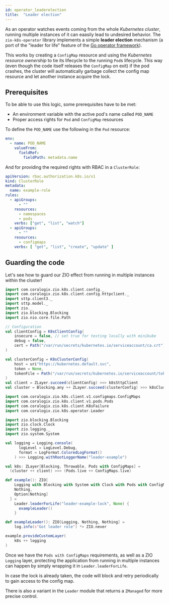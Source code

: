 ```yaml
---
id: operator_leaderelection
title:  "Leader election"
---
```


As an operator watches events coming from the whole _Kubernetes cluster_, running multiple instances of it can eaasily lead to undesired behavior. The `zio-k8s-operator` library implements a simple **leader election** mechanism (a port of the "leader for life" feature of the [Go operator framework](https://sdk.operatorframework.io/docs/building-operators/golang/advanced-topics/#leader-for-life)).

This works by creating a `ConfigMap` resource and using the _Kubernetes resource ownership_ to tie its lifecycle to the running `Pod`s lifecycle. This way (even though the code itself releases the `ConfigMap` on exit) if the pod crashes, the cluster will automatically garbage collect the config map resource and let another instance acquire the lock.

## Prerequisites
To be able to use this logic, some prerequisites have to be met:

- An environment variable with the active pod's name called `POD_NAME`
- Proper access rights for `Pod` and `ConfigMap` resources

To define the `POD_NAME` use the following in the `Pod` resource:

```yaml
env:
  - name: POD_NAME
    valueFrom:
      fieldRef:
        fieldPath: metadata.name
```

And for providing the required rights with RBAC in a `ClusterRole`:

```yaml
apiVersion: rbac.authorization.k8s.io/v1
kind: ClusterRole
metadata:
  name: example-role
rules:
  - apiGroups:
      - ""
    resources:
      - namespaces
      - pods
    verbs: ["get", "list", "watch"]
  - apiGroups:
      - ""
    resources:
      - configmaps
    verbs: [ "get", "list", "create", "update" ]
```

## Guarding the code

Let's see how to guard our ZIO effect from running in multiple instances within the cluster!

```scala mdoc:invisible
import com.coralogix.zio.k8s.client.config._
import com.coralogix.zio.k8s.client.config.httpclient._
import sttp.client3._
import sttp.model._
import zio._
import zio.blocking.Blocking
import zio.nio.core.file.Path

// Configuration
val clientConfig = K8sClientConfig(
    insecure = false, // set true for testing locally with minikube
    debug = false,
    cert = Path("/var/run/secrets/kubernetes.io/serviceaccount/ca.crt")
)

val clusterConfig = K8sClusterConfig(
    host = uri"https://kubernetes.default.svc",
    token = None,
    tokenFile = Path("/var/run/secrets/kubernetes.io/serviceaccount/token")
)
val client = ZLayer.succeed(clientConfig) >>> k8sSttpClient
val cluster = Blocking.any ++ ZLayer.succeed(clusterConfig) >>> k8sCluster
```

```scala mdoc:silent
import com.coralogix.zio.k8s.client.v1.configmaps.ConfigMaps
import com.coralogix.zio.k8s.client.v1.pods.Pods
import com.coralogix.zio.k8s.client.K8sFailure
import com.coralogix.zio.k8s.operator.Leader

import zio.blocking.Blocking
import zio.clock.Clock
import zio.logging._
import zio.system.System

val logging = Logging.console(
      logLevel = LogLevel.Debug,
      format = LogFormat.ColoredLogFormat()
    ) >>> Logging.withRootLoggerName("leader-example")

val k8s: ZLayer[Blocking, Throwable, Pods with ConfigMaps] = 
  (cluster ++ client) >>> (Pods.live ++ ConfigMaps.live)

def example(): ZIO[
    Logging with Blocking with System with Clock with Pods with ConfigMaps,
    Nothing,
    Option[Nothing]
  ] =
    Leader.leaderForLife("leader-example-lock", None) {
      exampleLeader()
    }

def exampleLeader(): ZIO[Logging, Nothing, Nothing] =
    log.info(s"Got leader role") *> ZIO.never

example.provideCustomLayer(
    k8s ++ logging
)
```

Once we have the `Pods with ConfigMaps` requirements, as well as a ZIO `Logging` layer, protecting the application from running in multiple instances can happen by simply wrapping it in `Leader.leaderForLife`.

In case the lock is already taken, the code will block and retry periodically to gain access to the config map.

There is also a variant in the `Leader` module that returns a `ZManaged` for more precise control.